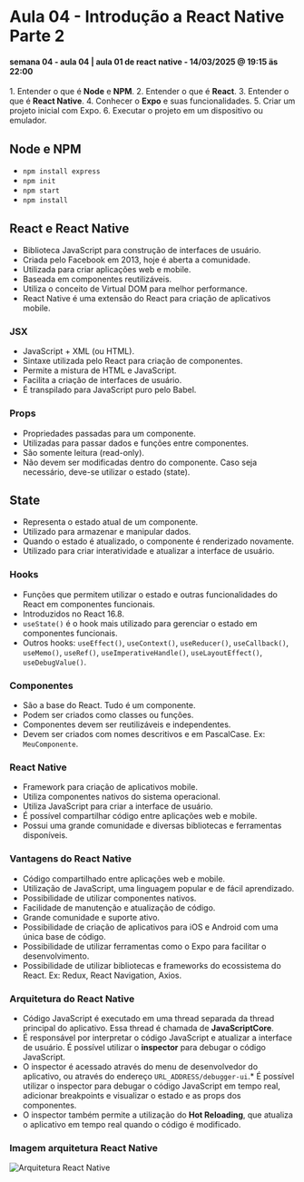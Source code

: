 # Aula 04 - Introdução a React Native Parte 2
#### semana 04 - aula 04 | aula 01 de react native - 14/03/2025 @ 19:15 äs 22:00
1.⁠ ⁠Entender o que é **Node** e **NPM**.
2.⁠ ⁠Entender o que é **React**.
3.⁠ ⁠Entender o que é **React Native**.
4.⁠ ⁠Conhecer o **Expo** e suas funcionalidades.
5.⁠ ⁠Criar um projeto inicial com Expo.
6.⁠ ⁠Executar o projeto em um dispositivo ou
emulador.

## Node e NPM
* `npm install express`
* `npm init`
* `npm start`
* `npm install`

## React e React Native
* Biblioteca JavaScript para construção de interfaces de usuário.
* Criada pelo Facebook em 2013, hoje é aberta a comunidade.
* Utilizada para criar aplicações web e mobile.
* Baseada em componentes reutilizáveis.
* Utiliza o conceito de Virtual DOM para melhor performance.
* React Native é uma extensão do React para criação de aplicativos mobile.

### JSX
* JavaScript + XML (ou HTML).
* Sintaxe utilizada pelo React para criação de componentes.
* Permite a mistura de HTML e JavaScript.
* Facilita a criação de interfaces de usuário.
* É transpilado para JavaScript puro pelo Babel.

### Props
* Propriedades passadas para um componente.
* Utilizadas para passar dados e funções entre componentes.
* São somente leitura (read-only).
* Não devem ser modificadas dentro do componente. Caso seja necessário, deve-se utilizar o estado (state).

## State
* Representa o estado atual de um componente.
* Utilizado para armazenar e manipular dados.
* Quando o estado é atualizado, o componente é renderizado novamente.
* Utilizado para criar interatividade e atualizar a interface de usuário.

### Hooks
* Funções que permitem utilizar o estado e outras funcionalidades do React em componentes funcionais.
* Introduzidos no React 16.8.
* `useState()` é o hook mais utilizado para gerenciar o estado em componentes funcionais.
* Outros hooks: `useEffect()`, `useContext()`, `useReducer()`, `useCallback()`, `useMemo()`, `useRef()`, `useImperativeHandle()`, `useLayoutEffect()`, `useDebugValue()`.

### Componentes
* São a base do React. Tudo é um componente.
* Podem ser criados como classes ou funções.
* Componentes devem ser reutilizáveis e independentes.
* Devem ser criados com nomes descritivos e em PascalCase. Ex: `MeuComponente`.

### React Native
* Framework para criação de aplicativos mobile.
* Utiliza componentes nativos do sistema operacional.
* Utiliza JavaScript para criar a interface de usuário.
* É possível compartilhar código entre aplicações web e mobile.
* Possui uma grande comunidade e diversas bibliotecas e ferramentas disponíveis.

### Vantagens do React Native
* Código compartilhado entre aplicações web e mobile.
* Utilização de JavaScript, uma linguagem popular e de fácil aprendizado.
* Possibilidade de utilizar componentes nativos.
* Facilidade de manutenção e atualização de código.
* Grande comunidade e suporte ativo.
* Possibilidade de criação de aplicativos para iOS e Android com uma única base de código.
* Possibilidade de utilizar ferramentas como o Expo para facilitar o desenvolvimento.
* Possibilidade de utilizar bibliotecas e frameworks do ecossistema do React. Ex: Redux, React Navigation, Axios.

### Arquitetura do React Native
* Código JavaScript é executado em uma thread separada da thread principal do aplicativo. Essa thread é chamada de **JavaScriptCore**.
* É responsável por interpretar o código JavaScript e atualizar a interface de usuário. É possível utilizar o **inspector** para debugar o código JavaScript.
* O inspector é acessado através do menu de desenvolvedor do aplicativo, ou através do endereço `URL_ADDRESS/debugger-ui`.* É possível utilizar o inspector para debugar o código JavaScript em tempo real, adicionar breakpoints e visualizar o estado e as props dos componentes.
* O inspector também permite a utilização do **Hot Reloading**, que atualiza o aplicativo em tempo real quando o código é modificado.

### Imagem arquitetura React Native
![Arquitetura React Native](https://www.google.com/url?sa=i&url=https%3A%2F%2Fblog.rocketseat.com.br%2Freact-native-nova-arquitetura%2F&psig=AOvVaw22jmMbm9in-nLZPPe8atvZ&ust=1742079408196000&source=images&cd=vfe&opi=89978449&ved=0CBQQjRxqFwoTCMCQwtXViowDFQAAAAAdAAAAABAE)